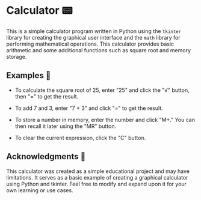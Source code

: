 ﻿# Calculator 📟

This is a simple calculator program written in Python using the `tkinter` library for creating the graphical user interface and the `math` library for performing mathematical operations. This calculator provides basic arithmetic and some additional functions such as square root and memory storage.

## Examples 📓

- To calculate the square root of 25, enter "25" and click the "√" button, then "=" to get the result.

- To add 7 and 3, enter "7 + 3" and click "=" to get the result.

- To store a number in memory, enter the number and click "M+." You can then recall it later using the "MR" button.

- To clear the current expression, click the "C" button.

 ## Acknowledgments 📌
 This calculator was created as a simple educational project and may have limitations. It serves as a basic example of creating a graphical calculator using Python and tkinter. Feel free to modify and expand upon it for your own learning or use cases.
